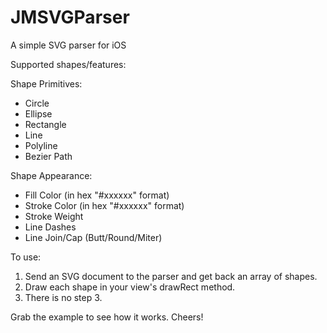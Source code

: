 JMSVGParser
===========

A simple SVG parser for iOS

Supported shapes/features:

Shape Primitives:
- Circle
- Ellipse
- Rectangle
- Line
- Polyline
- Bezier Path

Shape Appearance:
- Fill Color (in hex "#xxxxxx" format)
- Stroke Color (in hex "#xxxxxx" format)
- Stroke Weight
- Line Dashes
- Line Join/Cap (Butt/Round/Miter)

To use:

1. Send an SVG document to the parser and get back an array of shapes.
2. Draw each shape in your view's drawRect method.
3. There is no step 3.

Grab the example to see how it works. Cheers!
